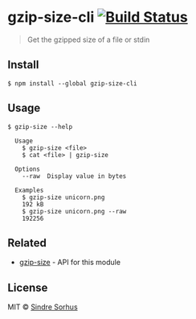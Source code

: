 # gzip-size-cli [![Build Status](https://travis-ci.org/sindresorhus/gzip-size-cli.svg?branch=master)](https://travis-ci.org/sindresorhus/gzip-size-cli)

> Get the gzipped size of a file or stdin


## Install

```
$ npm install --global gzip-size-cli
```


## Usage

```
$ gzip-size --help

  Usage
    $ gzip-size <file>
    $ cat <file> | gzip-size

  Options
    --raw  Display value in bytes

  Examples
    $ gzip-size unicorn.png
    192 kB
    $ gzip-size unicorn.png --raw
    192256
```


## Related

- [gzip-size](https://github.com/sindresorhus/gzip-size) - API for this module


## License

MIT © [Sindre Sorhus](https://sindresorhus.com)
